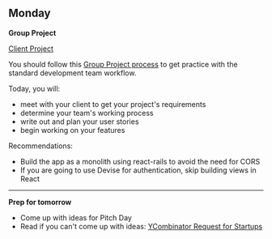 ## Monday
**Group Project**

[Client Project](../../../../client-project-challenge)

You should follow this [Group Project process](../resources/group_project_process.md) to get practice with the standard development team workflow.

Today, you will:

- meet with your client to get your project's requirements
- determine your team's working process
- write out and plan your user stories
- begin working on your features

Recommendations:

- Build the app as a monolith using react-rails to avoid the need for CORS
- If you are going to use Devise for authentication, skip building views in React

---

**Prep for tomorrow**

- Come up with ideas for Pitch Day
- Read if you can't come up with ideas: [YCombinator Request for Startups](https://www.ycombinator.com/rfs/)

